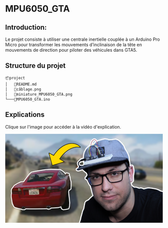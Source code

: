 # MPU6050_GTA

## Introduction: 
Le projet consiste à utiliser une centrale inertielle couplée à un Arduino Pro Micro pour transformer les mouvements d’inclinaison de la tête en mouvements de direction pour piloter des véhicules dans GTA5.

## Structure du projet
```
📦project
│   📜README.md
│   📜câblage.png
│   📜miniature_MPU6050_GTA.png
└───📜MPU6050_GTA.ino

```

## Explications

Clique sur l'image pour accéder à la vidéo d'explication.

<span style="display:block;text-align:center">

[![](miniature_MPU6050_GTA.png#center)](https://youtu.be/Uq7nbmsMQj0)

</span>

